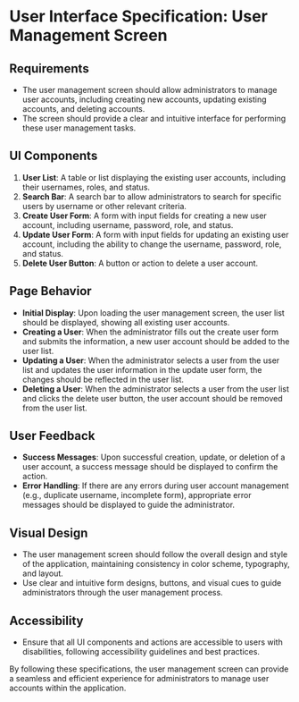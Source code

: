 # User Interface Specification: User Management Screen

## Requirements
- The user management screen should allow administrators to manage user accounts, including creating new accounts, updating existing accounts, and deleting accounts.
- The screen should provide a clear and intuitive interface for performing these user management tasks.

## UI Components
1. **User List**: A table or list displaying the existing user accounts, including their usernames, roles, and status.
2. **Search Bar**: A search bar to allow administrators to search for specific users by username or other relevant criteria.
3. **Create User Form**: A form with input fields for creating a new user account, including username, password, role, and status.
4. **Update User Form**: A form with input fields for updating an existing user account, including the ability to change the username, password, role, and status.
5. **Delete User Button**: A button or action to delete a user account.

## Page Behavior
- **Initial Display**: Upon loading the user management screen, the user list should be displayed, showing all existing user accounts.
- **Creating a User**: When the administrator fills out the create user form and submits the information, a new user account should be added to the user list.
- **Updating a User**: When the administrator selects a user from the user list and updates the user information in the update user form, the changes should be reflected in the user list.
- **Deleting a User**: When the administrator selects a user from the user list and clicks the delete user button, the user account should be removed from the user list.

## User Feedback
- **Success Messages**: Upon successful creation, update, or deletion of a user account, a success message should be displayed to confirm the action.
- **Error Handling**: If there are any errors during user account management (e.g., duplicate username, incomplete form), appropriate error messages should be displayed to guide the administrator.

## Visual Design
- The user management screen should follow the overall design and style of the application, maintaining consistency in color scheme, typography, and layout.
- Use clear and intuitive form designs, buttons, and visual cues to guide administrators through the user management process.

## Accessibility
- Ensure that all UI components and actions are accessible to users with disabilities, following accessibility guidelines and best practices.

By following these specifications, the user management screen can provide a seamless and efficient experience for administrators to manage user accounts within the application.

